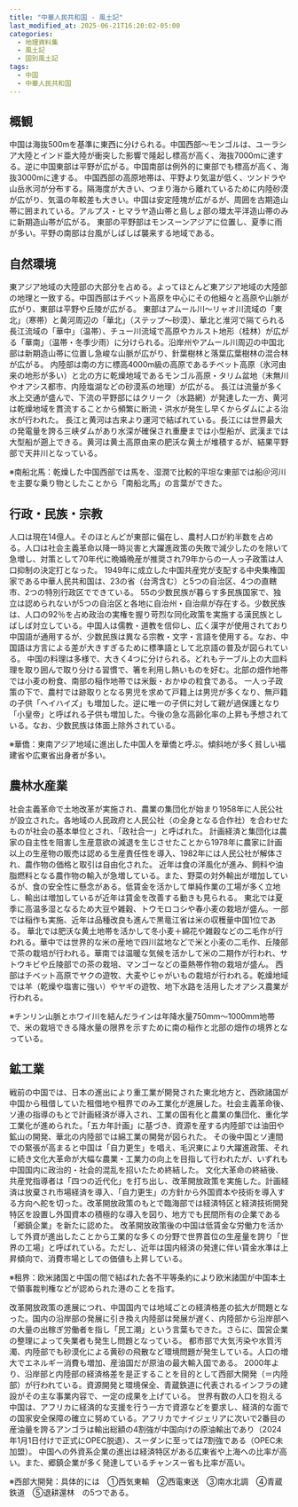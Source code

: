 ```yaml
---
title: "中華人民共和国 - 風土記"
last_modified_at: 2025-06-21T16:20:02-05:00
categories:
  - 地理資料集
  - 風土記
  - 国別風土記
tags:
  - 中国
  - 中華人民共和国
---
```

## 概観
中国は海抜500mを基準に東西に分けられる。中国西部〜モンゴルは、ユーラシア大陸とインド亜大陸が衝突した影響で隆起し標高が高く、海抜7000mに達する。逆に中国東部は平野が広がる。中国南部は例外的に東部でも標高が高く、海抜3000mに達する。
中国西部の高原地帯は、平野より気温が低く、ツンドラや山岳氷河が分布する。隔海度が大きい、つまり海から離れているために内陸砂漠が広がり、気温の年較差も大きい。中国は安定陸塊が広がるが、周囲を古期造山帯に囲まれている。アルプス・ヒマラヤ造山帯と島しょ部の環太平洋造山帯のみに新期造山帯が広がる。
東部の平野部はモンスーンアジアに位置し、夏季に雨が多い。平野の南部は台風がしばしば襲来する地域である。

## 自然環境
東アジア地域の大陸部の大部分を占める。よってほとんど東アジア地域の大陸部の地理と一致する。中国西部はチベット高原を中心にその他細々と高原や山脈が広がり、東部は平野や丘陵が広がる。
東部はアムール川〜リャオ川流域の「東北」（寒帯）と黄河周辺の「華北」（ステップ〜砂漠）、華北と淮河で隔てられる長江流域の「華中」（温帯）、チュー川流域で高原やカルスト地形（桂林）が広がる「華南」（温帯・冬季少雨）に分けられる。沿岸州やアムール川周辺の中国北部は新期造山帯に位置し急峻な山脈が広がり、針葉樹林と落葉広葉樹林の混合林が広がる。
内陸部は南の方に標高4000m級の高原であるチベット高原（氷河由来の地形が多い）と北の方に乾燥地域であるモンゴル高原・タリム盆地（末無川やオアシス都市、内陸塩湖などの砂漠系の地理）が広がる。
長江は流量が多く水上交通が盛んで、下流の平野部にはクリーク（水路網）が発達した一方、黄河は乾燥地域を貫流することから頻繁に断流・洪水が発生し早くからダムによる治水が行われた。
長江と黄河は古来より運河で結ばれている。長江には世界最大の発電量を誇る三峡ダムがあり水深が確保され重慶までは小型船が、武漢までは大型船が遡上できる。黄河は黄土高原由来の肥沃な黄土が堆積するが、結果平野部で天井川となっている。

※南船北馬：乾燥した中国西部では馬を、湿潤で比較的平坦な東部では船＠河川を主要な乗り物としたことから「南船北馬」の言葉ができた。

## 行政・民族・宗教
人口は現在14億人。そのほとんどが東部に偏在し、農村人口が約半数を占める。人口は社会主義革命以降一時災害と大躍進政策の失敗で減少したのを除いて急増し、対策として70年代に晩婚晩産が推奨され79年からの一人っ子政策は人口抑制の決定打となった。
1949年に成立した中国共産党が支配する中央集権国家である中華人民共和国は、23の省（台湾含む）と5つの自治区、4つの直轄市、2つの特別行政区でできている。
55の少数民族が暮らす多民族国家で、独立は認められないが5つの自治区と各地に自治州・自治県が存在する。少数民族は、人口の92％を占め政治の実権を握り苛烈な同化政策を実施する漢民族としばしば対立している。中国人は儒教・道教を信仰し、広く漢字が使用されており中国語が通用するが、少数民族は異なる宗教・文字・言語を使用する。なお、中国語は方言による差が大きすぎるために標準語として北京語の普及が図られている。
中国の料理は多様で、大きく4つに分けられる。どれもテーブル上の大皿料理を取り囲んで取り分ける習慣で、箸を利用し熱いものを好む。北部の畑作地帯では小麦の粉食、南部の稲作地帯では米飯・おかゆの粒食である。
一人っ子政策の下で、農村では跡取りとなる男児を求めて戸籍上は男児が多くなり、無戸籍の子供「ヘイハイズ」も増加した。逆に唯一の子供に対して親が過保護となり「小皇帝」と呼ばれる子供も増加した。今後の急な高齢化率の上昇も予想されている。なお、少数民族は体面上除外されている。

※華僑：東南アジア地域に進出した中国人を華僑と呼ぶ。傾斜地が多く貧しい福建省や広東省出身者が多い。

## 農林水産業
社会主義革命で土地改革が実施され、農業の集団化が始まり1958年に人民公社が設立された。各地域の人民政府と人民公社（の全身となる合作社）を合わせたものが社会の基本単位とされ、「政社合一」と呼ばれた。
計画経済と集団化は農家の自主性を阻害し生産意欲の減退を生じさせたことから1978年に農家に計画以上の生産物の販売は認める生産責任性を導入、1982年には人民公社が解体され、農作物の価格と取引は自由化された。
近年は食の洋風化が進み、飼料や油脂燃料となる農作物の輸入が急増している。また、野菜の対外輸出が増加しているが、食の安全性に懸念がある。低賃金を活かして単純作業の工場が多く立地し、輸出は増加しているが近年は賃金を改善する動きも見られる。
東北では夏季に高温多湿となるため大豆や雑穀、トウモロコシや春小麦の栽培が盛ん。一部では稲作も実施、近年は品種改良も進んで黒竜江省は米の収穫量中国1位である。
華北では肥沃な黄土地帯を活かして冬小麦＋綿花や雑穀などの二毛作が行われる。華中では世界的な米の産地で四川盆地などで米と小麦の二毛作、丘陵部で茶の栽培が行われる。華南では温暖な気候を活かして米の二期作が行われ、サトウキビや丘陵部での茶の栽培、マンゴーなどの亜熱帯作物の栽培が盛ん。
西部はチベット高原でヤクの遊牧、大麦やじゃがいもの栽培が行われる。乾燥地域では羊（乾燥や塩害に強い）やヤギの遊牧、地下水路を活用したオアシス農業が行われる。

※チンリン山脈とホワイ川を結んだラインは年降水量750mm〜1000mm地帯で、米の栽培できる降水量の限界を示すために南の稲作と北部の畑作の境界となっている。

## 鉱工業
戦前の中国では、日本の進出により重工業が開発された東北地方と、西欧諸国が中国から租借していた租借地や租界でのみ工業化が進展した。社会主義革命後、ソ連の指導のもとで計画経済が導入され、工業の国有化と農業の集団化、重化学工業化が進められた。「五カ年計画」に基づき、資源を産する内陸部では油田や鉱山の開発、華北の内陸部では綿工業の開発が図られた。
その後中国とソ連間での緊張が高まると中国は「自力更生」を唱え、毛沢東により大躍進政策、それに続き文化大革命が大幅な農業・工業力の向上を目指して行われたが、いずれも中国国内に政治的・社会的混乱を招いたため終結した。
文化大革命の終結後、共産党指導者は「四つの近代化」を打ち出し、改革開放政策を実施した。計画経済は放棄され市場経済を導入、「自力更生」の方針から外国資本や技術を導入する方向へ舵を切った。改革開放政策のもとで臨海部では経済特区と経済技術開発特区を設置し外国資本の積極的な導入を図り、地方でも民間所有の企業である「郷鎮企業」を新たに認めた。
改革開放政策後の中国は低賃金な労働力を活かして外資が進出したことから工業的な多くの分野で世界首位の生産量を誇り「世界の工場」と呼ばれている。ただし、近年は国内経済の発達に伴い賃金水準は上昇傾向で、消費市場としての価値も上昇している。

※租界：欧米諸国と中国の間で結ばれた各不平等条約により欧米諸国が中国本土で領事裁判権などが認められた港のことを指す。

改革開放政策の進展につれ、中国国内では地域ごとの経済格差の拡大が問題となった。国内の沿岸部の発展に引き換え内陸部は発展が遅く、内陸部から沿岸部への大量の出稼ぎ労働者を指し「民工潮」という言葉もできた。さらに、国営企業の整理によって失業者も発生し問題となっている。
都市部で大気汚染や水質汚濁、内陸部でも砂漠化による黄砂の飛散など環境問題が発生している。人口の増大でエネルギー消費も増加、産油国だが原油の最大輸入国である。
2000年より、沿岸部と内陸部の経済格差を是正することを目的として西部大開発（＝内陸部）が行われている。資源開発と環境保全、青蔵鉄道に代表されるインフラの建設がその主な事業内容で、一定の成果を上げている。
世界有数の人口を抱える中国は、アフリカに経済的な支援を行う一方で資源などを要求し、経済的な面での国家安全保障の確立に努めている。アフリカでナイジェリアに次いで2番目の産油量を誇るアンゴラは輸出総額の4割強が中国向けの原油輸出であり（2024年1月1日付けで正式にOPEC脱退）、スーダンに至っては7割強である（OPEC未加盟）。
中国への外資系企業の進出は経済特区がある広東省や上海への比率が高い。また、郷鎮企業が多く発達しているチャンスー省も比率が高い。

※西部大開発：具体的には　①西気東輸　②西電東送　③南水北調　④青蔵鉄道　⑤退耕還林　の5つである。
